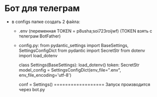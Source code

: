 Бот для телеграм
===================
- в configs папке создать 2 файла:
    - .env (переменная TOKEN = p8usha;soi723roijwf)
            (TOKEN взять с телеграм BotFather)

    - config.py:
        from pydantic_settings import BaseSettings, SettingsConfigDict
        from pydantic import SecretStr
        from dotenv import load_dotenv

        class Settings(BaseSettings):
            load_dotenv()
            token: SecretStr
            model_config = SettingsConfigDict(env_file=".env",\
                                                env_file_encoding='utf-8')

        conf = Settings()
==================
Запуск производится через bot.py